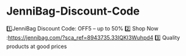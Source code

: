 # JenniBag-Discount-Code
1️⃣JenniBag Discount Code: OFF5 – up to 50% 2️⃣ Shop Now :https://jennibag.com/?sca_ref=8943735.33IQKI3Wuhpd4 3️⃣ Quality products at good prices 
